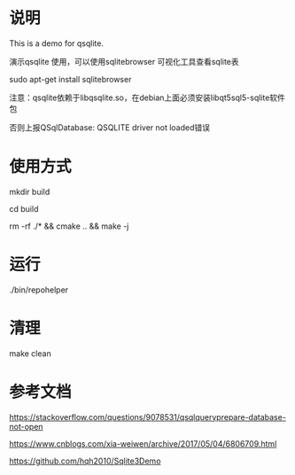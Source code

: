 # 说明

This is a demo for qsqlite.

演示qsqlite 使用，可以使用sqlitebrowser 可视化工具查看sqlite表

sudo apt-get install sqlitebrowser

注意：qsqlite依赖于libqsqlite.so，在debian上面必须安装libqt5sql5-sqlite软件包

否则上报QSqlDatabase: QSQLITE driver not loaded错误

# 使用方式

mkdir build

cd build

rm -rf ./* && cmake .. && make -j

# 运行

./bin/repohelper

# 清理

make clean

# 参考文档

https://stackoverflow.com/questions/9078531/qsqlqueryprepare-database-not-open

https://www.cnblogs.com/xia-weiwen/archive/2017/05/04/6806709.html

https://github.com/hqh2010/Sqlite3Demo
